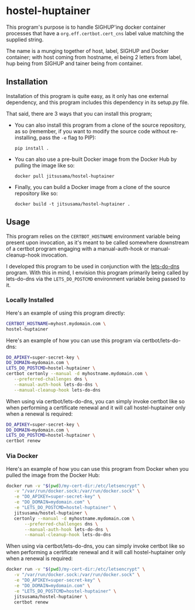 # hostel-huptainer #

This program's purpose is to handle SIGHUP'ing docker container
processes that have a `org.eff.certbot.cert_cns` label value matching
the supplied string.

The name is a munging together of host, label, SIGHUP and Docker
container; with host coming from hostname, el being 2 letters from
label, hup being from SIGHUP and tainer being from container.

## Installation ##

Installation of this program is quite easy, as it only has one external
dependency, and this program includes this dependency in its setup.py
file.

That said, there are 3 ways that you can install this program;

*  You can also install this program from a clone of the source
   repository, as so (remember, if you want to modify the source code
   without re-installing, pass the `-e` flag to PIP):

   `pip install .`

*  You can also use a pre-built Docker image from the Docker Hub by
   pulling the image like so:

   `docker pull jitsusama/hostel-huptainer`

*  Finally, you can build a Docker image from a clone of the source
   repository like so:

   `docker build -t jitsusama/hostel-huptainer .`

## Usage ##

This program relies on the `CERTBOT_HOSTNAME` environment variable
being present upon invocation, as it's meant to be called somewhere
downstream of a certbot program engaging with a manual-auth-hook or
manual-cleanup-hook invocation.

I developed this program to be used in conjunction with the [lets-do-dns][1]
program. With this in mind, I envision this program primarily being
called by lets-do-dns via the `LETS_DO_POSTCMD` environment variable
being passed to it.

### Locally Installed ###

Here's an example of using this program directly:

```bash
CERTBOT_HOSTNAME=myhost.mydomain.com \
hostel-huptainer
```

Here's an example of how you can use this program via
certbot/lets-do-dns:

```bash
DO_APIKEY=super-secret-key \
DO_DOMAIN=mydomain.com \
LETS_DO_POSTCMD=hostel-huptainer \
certbot certonly --manual -d myhostname.mydomain.com \
   --preferred-challenges dns \
   --manual-auth-hook lets-do-dns \
   --manual-cleanup-hook lets-do-dns
```

When using via certbot/lets-do-dns, you can simply invoke certbot like
so when performing a certificate renewal and it will call
hostel-huptainer only when a renewal is required:

```bash
DO_APIKEY=super-secret-key \
DO_DOMAIN=mydomain.com \
LETS_DO_POSTCMD=hostel-huptainer \
certbot renew
```

### Via Docker ###

Here's an example of how you can use this program from Docker when
you pulled the image from the Docker Hub:

```bash
docker run -v "$(pwd)/my-cert-dir:/etc/letsencrypt" \
   -v "/var/run/docker.sock:/var/run/docker.sock" \
   -e "DO_APIKEY=super-secret-key" \
   -e "DO_DOMAIN=mydomain.com" \
   -e "LETS_DO_POSTCMD=hostel-huptainer" \
   jitsusama/hostel-huptainer \
   certonly --manual -d myhostname.mydomain.com \
       --preferred-challenges dns \
       --manual-auth-hook lets-do-dns \
       --manual-cleanup-hook lets-do-dns
```

When using via certbot/lets-do-dns, you can simply invoke certbot like
so when performing a certificate renewal and it will call
hostel-huptainer only when a renewal is required:

```bash
docker run -v "$(pwd)/my-cert-dir:/etc/letsencrypt" \
   -v "/var/run/docker.sock:/var/run/docker.sock" \
   -e "DO_APIKEY=super-secret-key" \
   -e "DO_DOMAIN=mydomain.com" \
   -e "LETS_DO_POSTCMD=hostel-huptainer" \
   jitsusama/hostel-huptainer \
   certbot renew
```

[1]: https://github.com/jitsusama/lets-do-dns
